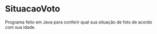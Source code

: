 # SituacaoVoto
Programa feito em Java para conferir qual sua situação de foto de acordo com sua idade.
